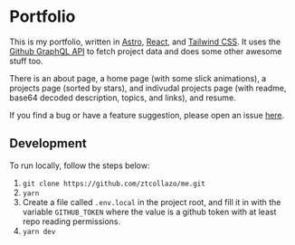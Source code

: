 # Portfolio

This is my portfolio, written in [Astro](https://astro.build), [React](https://reactjs.org), and [Tailwind CSS](https://tailwindcss.com). It uses the [Github GraphQL API](https://docs.github.com/en/graphql) to fetch project data and does some other awesome stuff too.

There is an about page, a home page (with some slick animations), a projects page (sorted by stars), and indivudal projects page (with readme, base64 decoded description, topics, and links), and resume.

If you find a bug or have a feature suggestion, please open an issue [here](https://github.com/ztcollazo/me/issues).

## Development

To run locally, follow the steps below:

1. `git clone https://github.com/ztcollazo/me.git`
2. `yarn`
3. Create a file called `.env.local` in the project root, and fill it in with the variable `GITHUB_TOKEN` where the value is a github token with at least repo reading permissions.
4. `yarn dev`
